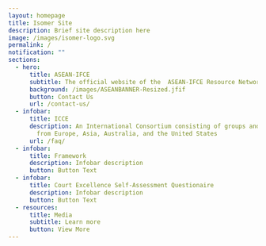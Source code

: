 ```yaml
---
layout: homepage
title: Isomer Site
description: Brief site description here
image: /images/isomer-logo.svg
permalink: /
notification: ""
sections:
  - hero:
      title: ASEAN-IFCE
      subtitle: The official website of the  ASEAN-IFCE Resource Network
      background: /images/ASEANBANNER-Resized.jfif
      button: Contact Us
      url: /contact-us/
  - infobar:
      title: ICCE
      description: An International Consortium consisting of groups and organisations
        from Europe, Asia, Australia, and the United States
      url: /faq/
  - infobar:
      title: Framework
      description: Infobar description
      button: Button Text
  - infobar:
      title: Court Excellence Self-Assessment Questionaire
      description: Infobar description
      button: Button Text
  - resources:
      title: Media
      subtitle: Learn more
      button: View More
---
```


